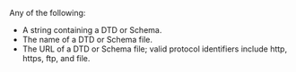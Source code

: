 Any of the following:

 - A string containing a DTD or Schema.
 - The name of a DTD or Schema file.
 - The URL of a DTD or Schema file; valid protocol identifiers include http, https, ftp, and file.
